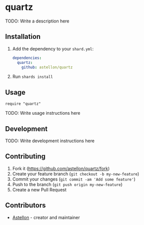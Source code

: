 # quartz

TODO: Write a description here

## Installation

1. Add the dependency to your `shard.yml`:

   ```yaml
   dependencies:
     quartz:
       github: astellon/quartz
   ```

2. Run `shards install`

## Usage

```crystal
require "quartz"
```

TODO: Write usage instructions here

## Development

TODO: Write development instructions here

## Contributing

1. Fork it (<https://github.com/astellon/quartz/fork>)
2. Create your feature branch (`git checkout -b my-new-feature`)
3. Commit your changes (`git commit -am 'Add some feature'`)
4. Push to the branch (`git push origin my-new-feature`)
5. Create a new Pull Request

## Contributors

- [Astellon](https://github.com/astellon) - creator and maintainer
